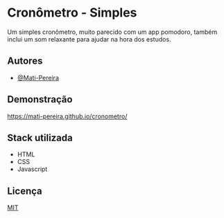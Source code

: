 
# Cronômetro - Simples

Um simples cronômetro, muito parecido com um app pomodoro, também inclui um som relaxante para ajudar na hora dos estudos.

## Autores

- [@Mati-Pereira](https://www.github.com/Mati-Pereira)


## Demonstração

https://mati-pereira.github.io/cronometro/

## Stack utilizada

- HTML
- CSS
- Javascript


## Licença

[MIT](https://choosealicense.com/licenses/mit/)

